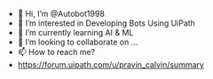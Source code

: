 - 👋 Hi, I’m @Autobot1998
- 👀 I’m interested in Developing Bots Using UiPath
- 🌱 I’m currently learning AI & ML
- 💞️ I’m looking to collaborate on ...
- 📫 How to reach me?
- https://forum.uipath.com/u/pravin_calvin/summary

<!---
Autobot1998/Autobot1998 is a ✨ special ✨ repository because its `README.md` (this file) appears on your GitHub profile.
You can click the Preview link to take a look at your changes.
--->
